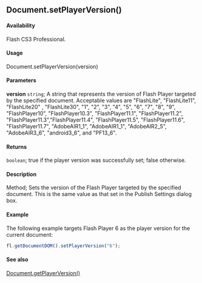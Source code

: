 ## Document.setPlayerVersion()

#### Availability

Flash CS3 Professional.

#### Usage

Document.setPlayerVersion(version)

#### Parameters

**version** `string`; A string that represents the version of Flash Player targeted by the specified document. Acceptable values are "FlashLite", "FlashLite11", "FlashLite20" , "FlashLite30", "1", "2", "3", "4", "5", "6", "7", "8", "9", "FlashPlayer10", "FlashPlayer10.3", "FlashPlayer11.1", "FlashPlayer11.2", "FlashPlayer11.3","FlashPlayer11.4", "FlashPlayer11.5", "FlashPlayer11.6", "FlashPlayer11.7", "AdobeAIR1_1", "AdobeAIR1_1", "AdobeAIR2_5", "AdobeAIR3_6", "android3_6", and "PF13_6".

#### Returns

`boolean`; true if the player version was successfully set; false otherwise.

#### Description

Method; Sets the version of the Flash Player targeted by the specified document. This is the same value as that set in the Publish Settings dialog box.

#### Example

The following example targets Flash Player 6 as the player version for the current document:

```javascript
fl.getDocumentDOM().setPlayerVersion("6");
```

#### See also

[Document.getPlayerVersion()](../Document_object/Document82.md)
